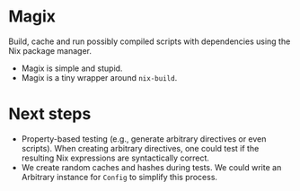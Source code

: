 
# Magix

Build, cache and run possibly compiled scripts with dependencies using the Nix
package manager.

-   Magix is simple and stupid.
-   Magix is a tiny wrapper around `nix-build`.


# Next steps

-   Property-based testing (e.g., generate arbitrary directives or even scripts).
    When creating arbitrary directives, one could test if the resulting
    Nix expressions are syntactically correct.
-   We create random caches and hashes during tests. We could write an Arbitrary
    instance for `Config` to simplify this process.

